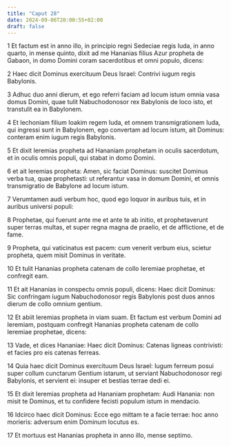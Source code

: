 ```yaml
---
title: "Caput 28"
date: 2024-09-06T20:00:55+02:00
draft: false
---
```



1 Et factum est in anno illo, in principio regni Sedeciae regis Iuda, in anno quarto, in mense quinto, dixit ad me Hananias filius Azur propheta de Gabaon, in domo Domini coram sacerdotibus et omni populo, dicens:

2 Haec dicit Dominus exercituum Deus Israel: Contrivi iugum regis Babylonis.

3 Adhuc duo anni dierum, et ego referri faciam ad locum istum omnia vasa domus Domini, quae tulit Nabuchodonosor rex Babylonis de loco isto, et transtulit ea in Babylonem.

4 Et Iechoniam filium Ioakim regem Iuda, et omnem transmigrationem Iuda, qui ingressi sunt in Babylonem, ego convertam ad locum istum, ait Dominus: conteram enim iugum regis Babylonis.

5 Et dixit Ieremias propheta ad Hananiam prophetam in oculis sacerdotum, et in oculis omnis populi, qui stabat in domo Domini.

6 et ait Ieremias propheta: Amen, sic faciat Dominus: suscitet Dominus verba tua, quae prophetasti: ut referantur vasa in domum Domini, et omnis transmigratio de Babylone ad locum istum.

7 Verumtamen audi verbum hoc, quod ego loquor in auribus tuis, et in auribus universi populi:

8 Prophetae, qui fuerunt ante me et ante te ab initio, et prophetaverunt super terras multas, et super regna magna de praelio, et de afflictione, et de fame.

9 Propheta, qui vaticinatus est pacem: cum venerit verbum eius, scietur propheta, quem misit Dominus in veritate.

10 Et tulit Hananias propheta catenam de collo Ieremiae prophetae, et confregit eam.

11 Et ait Hananias in conspectu omnis populi, dicens: Haec dicit Dominus: Sic confringam iugum Nabuchodonosor regis Babylonis post duos annos dierum de collo omnium gentium.

12 Et abiit Ieremias propheta in viam suam. Et factum est verbum Domini ad Ieremiam, postquam confregit Hananias propheta catenam de collo Ieremiae prophetae, dicens:

13 Vade, et dices Hananiae: Haec dicit Dominus: Catenas ligneas contrivisti: et facies pro eis catenas ferreas.

14 Quia haec dicit Dominus exercituum Deus Israel: Iugum ferreum posui super collum cunctarum Gentium istarum, ut serviant Nabuchodonosor regi Babylonis, et servient ei: insuper et bestias terrae dedi ei.

15 Et dixit Ieremias propheta ad Hananiam prophetam: Audi Hanania: non misit te Dominus, et tu confidere fecisti populum istum in mendacio.

16 Idcirco haec dicit Dominus: Ecce ego mittam te a facie terrae: hoc anno morieris: adversum enim Dominum locutus es.

17 Et mortuus est Hananias propheta in anno illo, mense septimo.


